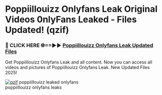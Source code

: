 # Poppiillouizz Onlyfans Leak Original Videos 0nlyFans Leaked - Files Updated! (qzif)

<h3>🔴 CLICK HERE 🌐==►► <a href="https://tinyurl.com/2jnfzry5" rel="nofollow">Poppiillouizz Onlyfans Leak Updated Files</a></h3>

Get Poppiillouizz Onlyfans Leak and all content. Now you can access all videos and pictures of Poppiillouizz Onlyfans Leak. New Updated Files 2025!

[![qzif](https://i.imgur.com/GyGTBgg.gif)](https://tinyurl.com/2jnfzry5)
poppiillouizz leaked onlyfans<br>
poppiillouizz onlyfans leaks